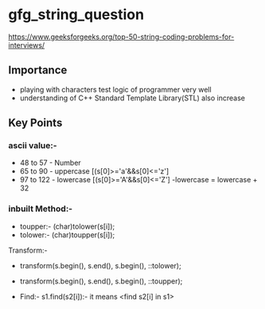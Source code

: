 # gfg_string_question
https://www.geeksforgeeks.org/top-50-string-coding-problems-for-interviews/

## Importance
- playing with characters test logic of programmer very well
- understanding of C++ Standard Template Library(STL) also increase

## Key Points
### ascii value:-
- 48 to 57 - Number
- 65 to 90 - uppercase [(s[0]>='a'&&s[0]<='z']
- 97 to 122 - lowercase [(s[0]>='A'&&s[0]<='Z']
-lowercase = lowercase + 32


### inbuilt Method:-

- toupper:- (char)tolower(s[i]);
- tolower:- (char)toupper(s[i]);


 Transform:- 
- transform(s.begin(), s.end(), s.begin(), ::tolower);
- transform(s.begin(), s.end(), s.begin(), ::toupper);

- Find:-  s1.find(s2[i]):- it means <find s2[i] in s1>

        
